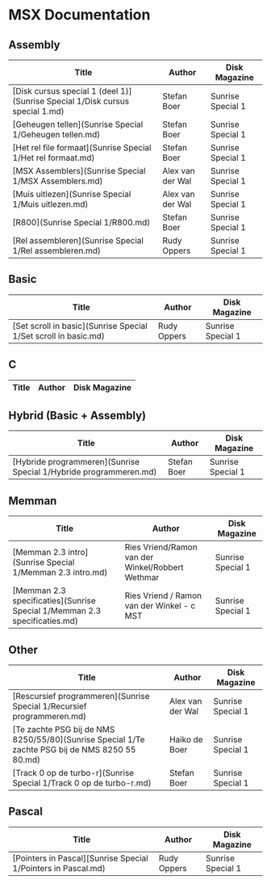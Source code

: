 # MSX Documentation

## Assembly

| Title        | Author           | Disk Magazine |
| ---          | ---             | ---          |
| [Disk cursus special 1 (deel 1)](Sunrise Special 1/Disk cursus special 1.md) | Stefan Boer | Sunrise Special 1 |
| [Geheugen tellen](Sunrise Special 1/Geheugen tellen.md) | Stefan Boer | Sunrise Special 1 |
| [Het rel file formaat](Sunrise Special 1/Het rel formaat.md) | Stefan Boer | Sunrise Special 1 |
| [MSX Assemblers](Sunrise Special 1/MSX Assemblers.md) | Alex van der Wal | Sunrise Special 1 |
| [Muis uitlezen](Sunrise Special 1/Muis uitlezen.md) | Alex van der Wal | Sunrise Special 1 |
| [R800](Sunrise Special 1/R800.md) | Stefan Boer | Sunrise Special 1 |
| [Rel assembleren](Sunrise Special 1/Rel assembleren.md) | Rudy Oppers | Sunrise Special 1 |

## Basic

| Title        | Author           | Disk Magazine |
| ---          | ---              | ---          |
| [Set scroll in basic](Sunrise Special 1/Set scroll in basic.md) | Rudy Oppers | Sunrise Special 1 |

## C
| Title        | Author           | Disk Magazine |
| ---          | ---             | ---          |


## Hybrid (Basic + Assembly)

| Title        | Author           | Disk Magazine |
| ---          | ---             | ---          |
| [Hybride programmeren](Sunrise Special 1/Hybride programmeren.md) | Stefan Boer | Sunrise Special 1 |

## Memman

| Title        | Author           | Disk Magazine |
| ---          | ---              | ---          |
| [Memman 2.3 intro](Sunrise Special 1/Memman 2.3 intro.md) | Ries Vriend/Ramon van der Winkel/Robbert Wethmar | Sunrise Special 1 |
| [Memman 2.3 specificaties](Sunrise Special 1/Memman 2.3 specificaties.md) | Ries Vriend / Ramon van der Winkel - c  MST | Sunrise Special 1 |

## Other

| Title        | Author           | Disk Magazine |
| ---          | ---              | ---          |
| [Rescursief programmeren](Sunrise Special 1/Recursief programmeren.md) | Alex van der Wal | Sunrise Special 1 |
| [Te zachte PSG bij de NMS 8250/55/80](Sunrise Special 1/Te zachte PSG bij de NMS 8250 55 80.md) | Haiko de Boer | Sunrise Special 1 |
| [Track 0 op de turbo-r](Sunrise Special 1/Track 0 op de turbo-r.md) | Stefan Boer | Sunrise Special 1 |

## Pascal

| Title        | Author           | Disk Magazine |
| ---          | ---              | ---          |
| [Pointers in Pascal][Sunrise Special 1/Pointers in Pascal.md) | Rudy Oppers | Sunrise Special 1 |
